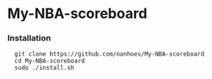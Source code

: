 # My-NBA-scoreboard
### Installation
      git clone https://github.com/nanhoes/My-NBA-scoreboard
      cd My-NBA-scoreboard
      sudo ./install.sh
